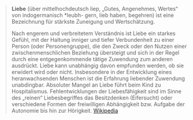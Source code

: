 > **Liebe** (über mittelhochdeutsch liep, „Gutes, Angenehmes, Wertes“ von indogermanisch *leubh- gern, lieb haben, begehren) ist eine Bezeichnung für stärkste Zuneigung und Wertschätzung.
>
> Nach engerem und verbreitetem Verständnis ist Liebe ein starkes Gefühl, mit der Haltung inniger und tiefer Verbundenheit zu einer Person (oder Personengruppe), die den Zweck oder den Nutzen einer zwischenmenschlichen Beziehung übersteigt und sich in der Regel durch eine entgegenkommende tätige Zuwendung zum anderen ausdrückt. Liebe kann unabhängig davon empfunden werden, ob sie erwidert wird oder nicht.
> Insbesondere in der Entwicklung eines heranwachsenden Menschen ist die Erfahrung liebender Zuwendung unabdingbar. Absoluter Mangel an Liebe führt beim Kind zu Hospitalismus. Fehlentwicklungen der Liebesfähigkeit sind im Sinne des „reinen“ Liebesbegriffes das Besitzdenken (Eifersucht) oder verschiedene Formen der freiwilligen Abhängigkeit bzw. Aufgabe der Autonomie bis hin zur Hörigkeit.
> [Wikipedia](https://de.wikipedia.org/wiki/Liebe)